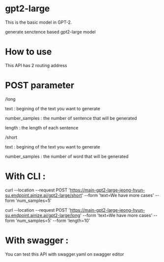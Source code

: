 # gpt2-large

This is the basic model in GPT-2.

generate senctence based gpt2-large model

# How to use
This API has 2 routing address

# POST parameter

/long

text : begining of the text you want to generate

number_samples : the number of sentence that will be generated

length : the length of each sentence

/short

text : begining of the text you want to generate

number_samples : the number of word that will be generated

# With CLI :

curl --location --request POST 'https://main-gpt2-large-jeong-hyun-su.endpoint.ainize.ai/gpt2-large/short' --form 'text=We have more cases' --form 'num_samples=5'

curl --location --request POST 'https://main-gpt2-large-jeong-hyun-su.endpoint.ainize.ai/gpt2-large/long' --form 'text=We have more cases' --form 'num_samples=5' --form 'length=10'


# With swagger :

You can test this API with swagger.yaml on swagger editor